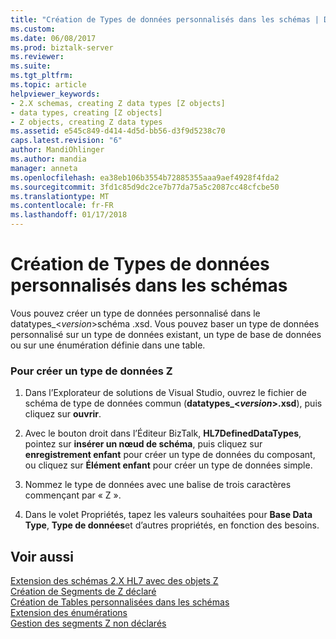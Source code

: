 ```yaml
---
title: "Création de Types de données personnalisés dans les schémas | Documents Microsoft"
ms.custom: 
ms.date: 06/08/2017
ms.prod: biztalk-server
ms.reviewer: 
ms.suite: 
ms.tgt_pltfrm: 
ms.topic: article
helpviewer_keywords:
- 2.X schemas, creating Z data types [Z objects]
- data types, creating [Z objects]
- Z objects, creating Z data types
ms.assetid: e545c849-d414-4d5d-bb56-d3f9d5238c70
caps.latest.revision: "6"
author: MandiOhlinger
ms.author: mandia
manager: anneta
ms.openlocfilehash: ea38eb106b3554b72885355aaa9aef4928f4fda2
ms.sourcegitcommit: 3fd1c85d9dc2ce7b77da75a5c2087cc48cfcbe50
ms.translationtype: MT
ms.contentlocale: fr-FR
ms.lasthandoff: 01/17/2018
---
```

# <a name="creating-custom-data-types-in-schemas"></a>Création de Types de données personnalisés dans les schémas
Vous pouvez créer un type de données personnalisé dans le datatypes_\<*version*\>schéma .xsd. Vous pouvez baser un type de données personnalisé sur un type de données existant, un type de base de données ou sur une énumération définie dans une table.  
  
### <a name="to-create-a-z-data-type"></a>Pour créer un type de données Z  
  
1.  Dans l’Explorateur de solutions de Visual Studio, ouvrez le fichier de schéma de type de données commun (**datatypes_\<*version*\>.xsd**), puis cliquez sur **ouvrir**.  
  
2.  Avec le bouton droit dans l’Éditeur BizTalk, **HL7DefinedDataTypes**, pointez sur **insérer un nœud de schéma**, puis cliquez sur **enregistrement enfant** pour créer un type de données du composant, ou cliquez sur  **Élément enfant** pour créer un type de données simple.  
  
3.  Nommez le type de données avec une balise de trois caractères commençant par « Z ».  
  
4.  Dans le volet Propriétés, tapez les valeurs souhaitées pour **Base Data Type**, **Type de données**et d’autres propriétés, en fonction des besoins.  
  
## <a name="see-also"></a>Voir aussi  
 [Extension des schémas 2.X HL7 avec des objets Z](../../adapters-and-accelerators/accelerator-hl7/extending-hl7-2-x-schemas-with-z-objects.md)   
 [Création de Segments de Z déclaré](../../adapters-and-accelerators/accelerator-hl7/creating-declared-z-segments.md)   
 [Création de Tables personnalisées dans les schémas](../../adapters-and-accelerators/accelerator-hl7/creating-custom-tables-in-schemas.md)   
 [Extension des énumérations](../../adapters-and-accelerators/accelerator-hl7/extending-enumerations.md)   
 [Gestion des segments Z non déclarés](../../adapters-and-accelerators/accelerator-hl7/handling-undeclared-z-segments.md)